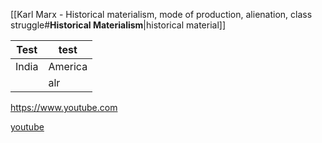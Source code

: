 [[Karl Marx - Historical materialism, mode of production, alienation, class struggle#**Historical Materialism**|historical material]]


| Test  | test    |
| ----- | ------- |
| India | America |
|       | alr     |
https://www.youtube.com

[youtube](https://www.youtube.com)
